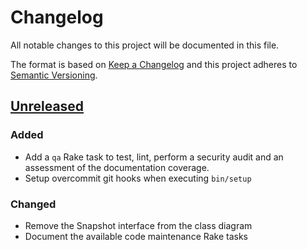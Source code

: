 # Changelog
All notable changes to this project will be documented in this file.

The format is based on [Keep a Changelog](http://keepachangelog.com/en/1.0.0/)
and this project adheres to [Semantic Versioning](http://semver.org/spec/v2.0.0.html).

## [Unreleased]
### Added
- Add a `qa` Rake task to test, lint, perform a security audit and an assessment of the documentation coverage.
- Setup overcommit git hooks when executing `bin/setup`

### Changed
- Remove the Snapshot interface from the class diagram
- Document the available code maintenance Rake tasks 

[Unreleased]: https://github.com/wilsonsilva/memoria/compare/v0.1.0...HEAD
